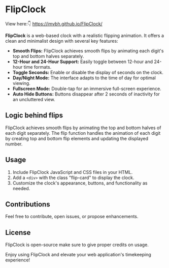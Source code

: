 # FlipClock

View here:👇 https://imvbh.github.io/FlipClock/

**FlipClock** is a web-based clock with a realistic flipping animation. It offers a clean and minimalist design with several key features:

- **Smooth Flips:** FlipClock achieves smooth flips by animating each digit's top and bottom halves separately.
- **12-Hour and 24-Hour Support:** Easily toggle between 12-hour and 24-hour time formats.
- **Toggle Seconds:** Enable or disable the display of seconds on the clock.
- **Day/Night Mode:** The interface adapts to the time of day for optimal viewing.
- **Fullscreen Mode:** Double-tap for an immersive full-screen experience.
- **Auto Hide Buttons:** Buttons disappear after 2 seconds of inactivity for an uncluttered view.

## Logic behind flips
FlipClock achieves smooth flips by animating the top and bottom halves of each digit separately.
The flip function handles the animation of each digit by creating top and bottom flip elements and updating the displayed number.

## Usage

1. Include FlipClock JavaScript and CSS files in your HTML.
2. Add a `<div>` with the class "flip-card" to display the clock.
3. Customize the clock's appearance, buttons, and functionality as needed.

## Contributions

Feel free to contribute, open issues, or propose enhancements.

## License

FlipClock is open-source make sure to give proper credits on usage.

Enjoy using FlipClock and elevate your web application's timekeeping experience!
